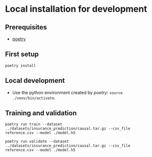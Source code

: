 # Local installation for development


## Prerequisites
 * [poetry](https://python-poetry.org/)


## First setup

```
poetry install
```

## Local development

* Use the python environment created by *poetry*: `source ./venv/bin/activate`.

## Training and validation

```
poetry run train --dataset ../datasets/insurance_prediction/causal.tar.gz --csv_file reference.csv --model ./model.h5
```

```
poetry run validate --dataset ../datasets/insurance_prediction/causal.tar.gz --csv_file reference.csv --model ./model.h5
```
